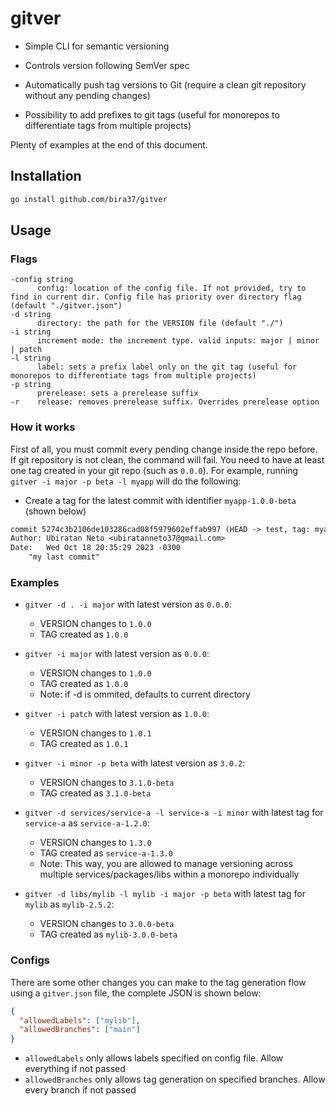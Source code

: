 # gitver

- Simple CLI for semantic versioning

- Controls version following SemVer spec

- Automatically push tag versions to Git (require a clean git repository without any pending changes)

- Possibility to add prefixes to git tags (useful for monorepos to differentiate tags from multiple projects)

Plenty of examples at the end of this document.

## Installation

```sh
go install github.com/bira37/gitver
```

## Usage

### Flags

```
-config string
      config: location of the config file. If not provided, try to find in current dir. Config file has priority over directory flag (default "./gitver.json")
-d string
      directory: the path for the VERSION file (default "./")
-i string
      increment mode: the increment type. valid inputs: major | minor | patch
-l string
      label: sets a prefix label only on the git tag (useful for monorepos to differentiate tags from multiple projects)
-p string
      prerelease: sets a prerelease suffix
-r    release: removes prerelease suffix. Overrides prerelease option
```

### How it works

First of all, you must commit every pending change inside the repo before. If git repository is not clean, the command will fail. You need to have at least one tag created in your git repo (such as `0.0.0`). For example, running `gitver -i major -p beta -l myapp` will do the following:

- Create a tag for the latest commit with identifier `myapp-1.0.0-beta` (shown below)
```txt
commit 5274c3b2106de103286cad08f5979602effab997 (HEAD -> test, tag: myapp-1.0.0-beta)
Author: Ubiratan Neto <ubiratanneto37@gmail.com>
Date:   Wed Oct 18 20:35:29 2023 -0300
    "my last commit"
```

### Examples

- `gitver -d . -i major` with latest version as `0.0.0`:
  + VERSION changes to `1.0.0`
  + TAG created as `1.0.0`

- `gitver -i major` with latest version as `0.0.0`:
  + VERSION changes to `1.0.0`
  + TAG created as `1.0.0`
  + Note: if -d is ommited, defaults to current directory

- `gitver -i patch` with latest version as `1.0.0`:
  + VERSION changes to `1.0.1`
  + TAG created as `1.0.1`

- `gitver -i minor -p beta` with latest version as `3.0.2`:
  + VERSION changes to `3.1.0-beta`
  + TAG created as `3.1.0-beta`

- `gitver -d services/service-a -l service-a -i minor` with latest tag for `service-a` as `service-a-1.2.0`:
  + VERSION changes to `1.3.0`
  + TAG created as `service-a-1.3.0`
  + Note: This way, you are allowed to manage versioning across multiple services/packages/libs within a monorepo individually

- `gitver -d libs/mylib -l mylib -i major -p beta` with latest tag for `mylib` as `mylib-2.5.2`:
  + VERSION changes to `3.0.0-beta`
  + TAG created as `mylib-3.0.0-beta`

### Configs

There are some other changes you can make to the tag generation flow using a `gitver.json` file, the complete JSON is shown below:

```json
{
  "allowedLabels": ["mylib"],
  "allowedBranches": ["main"]
}

```

- `allowedLabels` only allows labels specified on config file. Allow everything if not passed
- `allowedBranches` only allows tag generation on specified branches. Allow every branch if not passed
